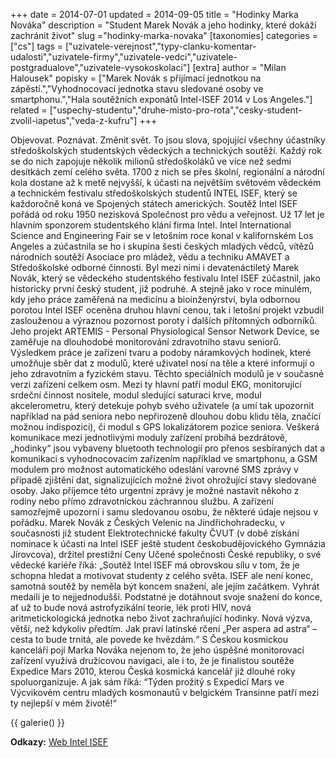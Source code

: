 +++
date = 2014-07-01
updated = 2014-09-05
title = "Hodinky Marka Nováka"
description = "Student Marek Novák a jeho hodinky, které dokáží zachránit život"
slug ="hodinky-marka-novaka"
[taxonomies]
categories = ["cs"]
tags = ["uzivatele-verejnost","typy-clanku-komentar-udalosti","uzivatele-firmy","uzivatele-vedci","uzivatele-postgradualove","uzivatele-vysokoskolaci"]
[extra]
author = "Milan Halousek"
popisky = ["Marek Novák s přijímací jednotkou na zápěstí.","Vyhodnocovací jednotka stavu sledované osoby ve smartphonu.","Hala soutěžních exponátů Intel-ISEF 2014 v Los Angeles."]
related = ["uspechy-studentu","druhe-misto-pro-rota","cesky-student-zvolil-iapetus","veda-z-kufru"]
+++

Objevovat. Poznávat. Změnit svět. To jsou slova, spojující všechny účastníky středoškolských studentských vědeckých a technických soutěží. Každý rok se do nich zapojuje několik milionů středoškoláků ve více než sedmi desítkách zemí celého světa. 1700 z nich se přes školní, regionální a národní kola dostane až k metě nejvyšší, k účasti na největším světovém vědeckém a technickém festivalu středoškolských studentů INTEL ISEF, který se každoročně koná ve Spojených státech amerických. Soutěž Intel ISEF pořádá od roku 1950 nezisková Společnost pro vědu a veřejnost. Už 17 let je hlavním sponzorem studentského klání firma Intel. Intel International Science and Engineering Fair se v letošním roce konal v kalifornském Los Angeles a zúčastnila se ho i skupina šesti českých mladých vědců, vítězů národních soutěží Asociace pro mládež, vědu a techniku AMAVET a Středoškolské odborné činnosti. Byl mezi nimi i devatenáctiletý Marek Novák, který se vědeckého studentského festivalu Intel ISEF zúčastnil, jako historicky první český student, již podruhé. A stejně jako v roce minulém, kdy jeho práce zaměřená na medicínu a bioinženýrství, byla odbornou porotou Intel ISEF oceněna druhou hlavní cenou, tak i letošní projekt vzbudil zaslouženou a výraznou pozornost poroty i dalších přítomných odborníků. Jeho projekt ARTEMIS - Personal Physiological Sensor Network Device, se zaměřuje na dlouhodobé monitorování zdravotního stavu seniorů. Výsledkem práce je zařízení tvaru a podoby náramkových hodinek, které umožňuje sběr dat z modulů, které uživatel nosí na těle a které informují o jeho zdravotním a fyzickém stavu. Těchto speciálních modulů je v současné verzi zařízení celkem osm. Mezi ty hlavní patří modul EKG, monitorující srdeční činnost nositele, modul sledující saturaci krve, modul akcelerometru, který detekuje pohyb svého uživatele (a umí tak upozornit například na pád seniora nebo nepřirozeně dlouhou dobu klidu těla, značící možnou indispozici), či modul s GPS lokalizátorem pozice seniora. Veškerá komunikace mezi jednotlivými moduly zařízení probíhá bezdrátově, „hodinky“ jsou vybaveny bluetooth technologií pro přenos sesbíraných dat a komunikaci s vyhodnocovacím zařízením například ve smartphonu, a GSM modulem pro možnost automatického odeslání varovné SMS zprávy v případě zjištění dat, signalizujících možné život ohrožující stavy sledované osoby. Jako příjemce této urgentní zprávy je možné nastavit někoho z rodiny nebo přímo zdravotnickou záchrannou službu. A zařízení samozřejmě upozorní i samu sledovanou osobu, že některé údaje nejsou v pořádku. Marek Novák z Českých Velenic na Jindřichohradecku, v současnosti již student Elektrotechnické fakulty ČVUT (v době získání nominace k účasti na Intel ISEF ještě student českobudějovického Gymnázia Jírovcova), držitel prestižní Ceny Učené společnosti České republiky, o své vědecké kariéře říká: „Soutěž Intel ISEF má obrovskou sílu v tom, že je schopna hledat a motivovat studenty z celého světa. ISEF ale není konec, samotná soutěž by neměla být koncem snažení, ale jejím začátkem. Vyhrát medaili je to nejjednodušší. Podstatné je dotáhnout svoje snažení do konce, ať už to bude nová astrofyzikální teorie, lék proti HIV, nová aritmetickologická jednotka nebo život zachraňující hodinky. Nová výzva, větší, než kdykoliv předtím. Jak praví latinské rčení „Per aspera ad astra“ – cesta to bude trnitá, ale povede ke hvězdám.“ S Českou kosmickou kanceláří pojí Marka Nováka nejenom to, že jeho úspěšné monitorovací zařízení využívá družicovou navigaci, ale i to, že je finalistou soutěže Expedice Mars 2010, kterou Česká kosmická kancelář již dlouhé roky spoluorganizuje. A jak sám říká: “Týden prožitý s Expedicí Mars ve Výcvikovém centru mladých kosmonautů v belgickém Transinne patří mezi ty nejlepší v mém životě!“

{{ galerie() }}

**Odkazy:**
[Web Intel ISEF]

[Web Intel ISEF]: https://student.societyforscience.org/intel-isef
